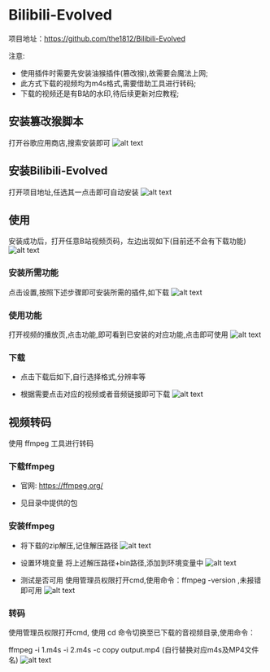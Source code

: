 # Bilibili-Evolved
项目地址：https://github.com/the1812/Bilibili-Evolved

注意: 

- 使用插件时需要先安装油猴插件(篡改猴),故需要会魔法上网;
- 此方式下载的视频均为m4s格式,需要借助工具进行转码;
- 下载的视频还是有B站的水印,待后续更新对应教程;

## 安装篡改猴脚本
打开谷歌应用商店,搜索安装即可
![alt text](pic/1709649747464.png)

## 安装Bilibili-Evolved
打开项目地址,任选其一点击即可自动安装
![alt text](pic/1709649871823.png)

## 使用
安装成功后，打开任意B站视频页码，左边出现如下(目前还不会有下载功能)
![alt text](pic/1709649990941.png)

### 安装所需功能
点击设置,按照下述步骤即可安装所需的插件,如下载
![alt text](pic/1709650278934.png)

### 使用功能
打开视频的播放页,点击功能,即可看到已安装的对应功能,点击即可使用
![alt text](pic/1709650413745.png)

### 下载
- 点击下载后如下,自行选择格式,分辨率等

- 根据需要点击对应的视频或者音频链接即可下载
![alt text](pic/1709650687446.png)

## 视频转码
使用 ffmpeg 工具进行转码

### 下载ffmpeg
- 官网: https://ffmpeg.org/

- 见目录中提供的包

### 安装ffmpeg
* 将下载的zip解压,记住解压路径
![alt text](pic/1709651106981.png)

* 设置环境变量
将上述解压路径+bin路径,添加到环境变量中
![alt text](pic/image.png)

* 测试是否可用
使用管理员权限打开cmd,使用命令：ffmpeg -version ,未报错即可用
![alt text](pic/image-1.png)

### 转码
使用管理员权限打开cmd, 使用 cd 命令切换至已下载的音视频目录,使用命令：

ffmpeg -i 1.m4s -i 2.m4s -c copy output.mp4 (自行替换对应m4s及MP4文件名)
![alt text](pic/image-2.png)
